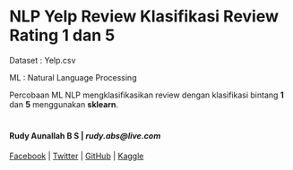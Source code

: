 # NLP Yelp Review Klasifikasi Review Rating 1 dan 5 #

Dataset : Yelp.csv  

ML : Natural Language Processing

Percobaan ML NLP mengklasifikasikan review dengan klasifikasi bintang **1** dan **5** menggunakan **sklearn**.

#

#### Rudy Aunallah B S | _rudy.abs@live.com_ ####

[Facebook](https://www.facebook.com/rudy.bumisatrio) |
[Twitter](https://twitter.com/rudy_bumi) |
[GitHub](https://github.com/rudyabs) |
[Kaggle](https://www.kaggle.com/rudyabs)